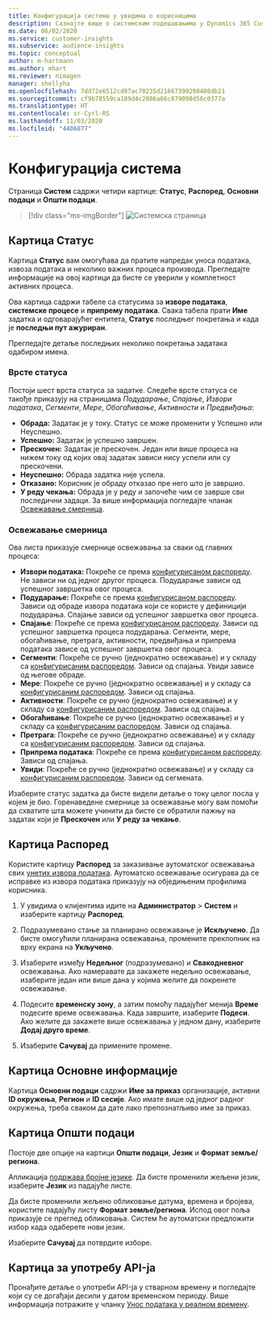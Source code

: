 ```yaml
---
title: Конфигурација система у увидима о корисницима
description: Сазнајте више о системским подешавањима у Dynamics 365 Customer Insights могућности увида о корисницима.
ms.date: 06/02/2020
ms.service: customer-insights
ms.subservice: audience-insights
ms.topic: conceptual
author: m-hartmann
ms.author: mhart
ms.reviewer: nimagen
manager: shellyha
ms.openlocfilehash: 7dd72e6512cd87ac70235d21667399298408db21
ms.sourcegitcommit: cf9b78559ca189d4c2086a66c879098d56c0377a
ms.translationtype: HT
ms.contentlocale: sr-Cyrl-RS
ms.lasthandoff: 11/03/2020
ms.locfileid: "4406877"
---
```

# <a name="system-configuration"></a>Конфигурација система

Страница **Систем** садржи четири картице: **Статус**, **Распоред**, **Основни подаци** и **Општи подаци**.

> [!div class="mx-imgBorder"]
> ![Системска страница](media/system-tabs.png "Системска страница")

## <a name="status-tab"></a>Картица Статус

Картица **Статус** вам омогућава да пратите напредак уноса података, извоза података и неколико важних процеса производа. Прегледајте информације на овој картици да бисте се уверили у комплетност активних процеса.

Ова картица садржи табеле са статусима за **изворе података**, **системске процесе** и **припрему података**. Свака табела прати **Име** задатка и одговарајућег ентитета, **Статус** последњег покретања и када је **последњи пут ажуриран**.

Прегледајте детаље последњих неколико покретања задатака одабиром имена.

### <a name="status-types"></a>Врсте статуса

Постоји шест врста статуса за задатке. Следеће врсте статуса се такође приказују на страницама *Подударање*, *Спајање*, *Извори података*, *Сегменти*, *Мере*, *Обогаћивање*, *Активности* и *Предвиђања*:

- **Обрада:** Задатак је у току. Статус се може променити у Успешно или Неуспешно.
- **Успешно:** Задатак је успешно завршен.
- **Прескочен:** Задатак је прескочен. Један или више процеса на нижем току од којих овај задатак зависи нису успели или су прескочени.
- **Неуспешно:** Обрада задатка није успела.
- **Отказано:** Корисник је обраду отказао пре него што је завршио.
- **У реду чекања:** Обрада је у реду и започеће чим се заврше сви последични задаци. За више информација погледајте чланак [Освежавање смерница](#refresh-policies).

### <a name="refresh-policies"></a>Освежавање смерница

Ова листа приказује смернице освежавања за сваки од главних процеса:

- **Извори података:** Покреће се према [конфигурисаном распореду](#schedule-tab). Не зависи ни од једног другог процеса. Подударање зависи од успешног завршетка овог процеса.
- **Подударање:** Покреће се према [конфигурисаном распореду](#schedule-tab). Зависи од обраде извора података који се користе у дефиницији подударања. Спајање зависи од успешног завршетка овог процеса.
- **Спајање**: Покреће се према [конфигурисаном распореду](#schedule-tab). Зависи од успешног завршетка процеса подударања. Сегменти, мере, обогаћивање, претрага, активности, предвиђања и припрема података зависе од успешног завршетка овог процеса.
- **Сегменти**: Покреће се ручно (једнократно освежавање) и у складу са [конфигурисаним распоредом](#schedule-tab). Зависи од спајања. Увиди зависе од његове обраде.
- **Мере**: Покреће се ручно (једнократно освежавање) и у складу са [конфигурисаним распоредом](#schedule-tab). Зависи од спајања.
- **Активности**: Покреће се ручно (једнократно освежавање) и у складу са [конфигурисаним распоредом](#schedule-tab). Зависи од спајања.
- **Обогаћивање**: Покреће се ручно (једнократно освежавање) и у складу са [конфигурисаним распоредом](#schedule-tab). Зависи од спајања.
- **Претрага**: Покреће се ручно (једнократно освежавање) и у складу са [конфигурисаним распоредом](#schedule-tab). Зависи од спајања.
- **Припрема података**: Покреће се према [конфигурисаном распореду](#schedule-tab). Зависи од спајања.
- **Увиди**: Покреће се ручно (једнократно освежавање) и у складу са [конфигурисаним распоредом](#schedule-tab). Зависи од сегмената.

Изаберите статус задатка да бисте видели детаље о току целог посла у којем је био. Горенаведене смернице за освежавање могу вам помоћи да схватите шта можете учинити да бисте се обратили пажњу на задатак који је **Прескочен** или **У реду за чекање**.

## <a name="schedule-tab"></a>Картица Распоред

Користите картицу **Распоред** за заказивање аутоматског освежавања свих [унетих извора података](data-sources.md). Аутоматско освежавање осигурава да се исправке из извора података приказују на обједињеним профилима корисника.

1. У увидима о клијентима идите на **Администратор** >  **Систем** и изаберите картицу **Распоред**.

2. Подразумевано стање за планирано освежавање је **Искључено**. Да бисте омогућили планирана освежавања, промените преклопник на врху екрана на **Укључено**.

3. Изаберите између **Недељног** (подразумевано) и **Свакодневног** освежавања. Ако намеравате да закажете недељно освежавање, изаберите један или више дана у којима желите да покренете освежавање.

4. Подесите **временску зону**, а затим помоћу падајућег менија **Време** подесите време освежавања. Када завршите, изаберите **Подеси**. Ако желите да закажете више освежавања у једном дану, изаберите **Додај друго време**.

5. Изаберите **Сачувај** да примените промене.

## <a name="about-tab"></a>Картица Основне информације

Картица **Основни подаци** садржи **Име за приказ** организације, активни **ID окружења**, **Регион** и **ID сесије**. Ако имате више од једног радног окружења, треба сваком да дате лако препознатљиво име за приказ.

## <a name="general-tab"></a>Картица Општи подаци

Постоје две опције на картици **Општи подаци**, **Језик** и **Формат земље/региона**.

Апликација [подржава бројне језике](supported-languages.md). Да бисте променили жељени језик, изаберите **Језик** из падајуће листе.

Да бисте променили жељено обликовање датума, времена и бројева, користите падајућу листу **Формат земље/региона**. Испод овог поља приказује се преглед обликовања. Систем ће аутоматски предложити избор када одаберете нови језик.

Изаберите **Сачувај** да потврдите изборе.

## <a name="api-usage-tab"></a>Картица за употребу API-ја

Пронађите детаље о употреби API-ја у стварном времену и погледајте који су се догађаји десили у датом временском периоду. Више информација потражите у чланку [Унос података у реалном времену](real-time-data-ingestion.md).

